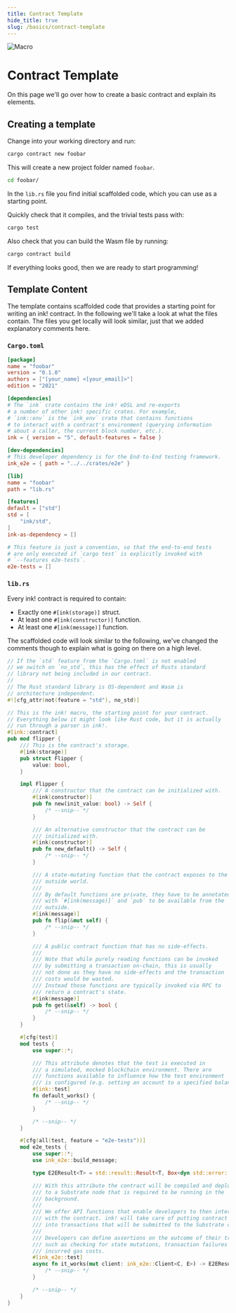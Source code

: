 ```yaml
---
title: Contract Template
hide_title: true
slug: /basics/contract-template
---
```


![Macro](/img/title/macro.svg)

# Contract Template

On this page we'll go over how to create a basic contract and explain its
elements.

## Creating a template

Change into your working directory and run:

```bash
cargo contract new foobar
```

This will create a new project folder named `foobar`.

```bash
cd foobar/
```

In the `lib.rs` file you find initial scaffolded code, which you can use as a
starting point.

Quickly check that it compiles, and the trivial tests pass with:

```bash
cargo test
```

Also check that you can build the Wasm file by running:

```bash
cargo contract build
```

If everything looks good, then we are ready to start programming!

## Template Content

The template contains scaffolded code that provides a starting point for writing
an ink! contract. In the following we'll take a look at what the files contain.
The files you get locally will look similar, just that we added explanatory
comments here.

### `Cargo.toml`

```toml
[package]
name = "foobar"
version = "0.1.0"
authors = ["[your_name] <[your_email]>"]
edition = "2021"

[dependencies]
# The `ink` crate contains the ink! eDSL and re-exports
# a number of other ink! specific crates. For example,
# `ink::env` is the `ink_env` crate that contains functions
# to interact with a contract's environment (querying information
# about a caller, the current block number, etc.).
ink = { version = "5", default-features = false }

[dev-dependencies]
# This developer dependency is for the End-to-End testing framework.
ink_e2e = { path = "../../crates/e2e" }

[lib]
name = "foobar"
path = "lib.rs"

[features]
default = ["std"]
std = [
    "ink/std",
]
ink-as-dependency = []

# This feature is just a convention, so that the end-to-end tests
# are only executed if `cargo test` is explicitly invoked with
# `--features e2e-tests`.
e2e-tests = []
```

### `lib.rs`

Every ink! contract is required to contain:

- Exactly one `#[ink(storage)]` struct.
- At least one `#[ink(constructor)]` function.
- At least one `#[ink(message)]` function.

The scaffolded code will look similar to the following, we've changed the
comments though to explain what is going on there on a high level.

```rust
// If the `std` feature from the `Cargo.toml` is not enabled
// we switch on `no_std`, this has the effect of Rusts standard
// library not being included in our contract.
//
// The Rust standard library is OS-dependent and Wasm is
// architecture independent.
#![cfg_attr(not(feature = "std"), no_std)]

// This is the ink! macro, the starting point for your contract.
// Everything below it might look like Rust code, but it is actually
// run through a parser in ink!.
#[ink::contract]
pub mod flipper {
    /// This is the contract's storage.
    #[ink(storage)]
    pub struct Flipper {
        value: bool,
    }

    impl Flipper {
        /// A constructor that the contract can be initialized with.
        #[ink(constructor)]
        pub fn new(init_value: bool) -> Self {
            /* --snip-- */
        }

        /// An alternative constructor that the contract can be
        /// initialized with.
        #[ink(constructor)]
        pub fn new_default() -> Self {
            /* --snip-- */
        }

        /// A state-mutating function that the contract exposes to the
        /// outside world.
        ///
        /// By default functions are private, they have to be annotated
        /// with `#[ink(message)]` and `pub` to be available from the
        /// outside.
        #[ink(message)]
        pub fn flip(&mut self) {
            /* --snip-- */
        }

        /// A public contract function that has no side-effects.
        ///
        /// Note that while purely reading functions can be invoked
        /// by submitting a transaction on-chain, this is usually
        /// not done as they have no side-effects and the transaction
        /// costs would be wasted.
        /// Instead those functions are typically invoked via RPC to
        /// return a contract's state.
        #[ink(message)]
        pub fn get(&self) -> bool {
            /* --snip-- */
        }
    }

    #[cfg(test)]
    mod tests {
        use super::*;

        /// This attribute denotes that the test is executed in
        /// a simulated, mocked blockchain environment. There are
        /// functions available to influence how the test environment
        /// is configured (e.g. setting an account to a specified balance).
        #[ink::test]
        fn default_works() {
            /* --snip-- */
        }

        /* --snip-- */
    }

    #[cfg(all(test, feature = "e2e-tests"))]
    mod e2e_tests {
        use super::*;
        use ink_e2e::build_message;

        type E2EResult<T> = std::result::Result<T, Box<dyn std::error::Error>>;

        /// With this attribute the contract will be compiled and deployed
        /// to a Substrate node that is required to be running in the
        /// background.
        ///
        /// We offer API functions that enable developers to then interact
        /// with the contract. ink! will take care of putting contract calls
        /// into transactions that will be submitted to the Substrate chain.
        ///
        /// Developers can define assertions on the outcome of their transactions,
        /// such as checking for state mutations, transaction failures or
        /// incurred gas costs.
        #[ink_e2e::test]
        async fn it_works(mut client: ink_e2e::Client<C, E>) -> E2EResult<()> {
            /* --snip-- */
        }

        /* --snip-- */
    }
}
```

